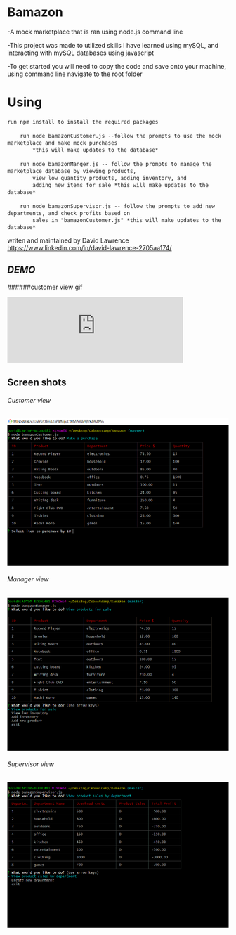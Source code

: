 # Bamazon
-A mock marketplace that is ran using node.js command line

-This project was made to utilized skills I have learned using mySQL, and interacting with mySQL databases using javascript

-To get started you will need to copy the code and save onto your machine, using command line navigate to the root folder

# Using 
    run npm install to install the required packages

        run node bamazonCustomer.js --follow the prompts to use the mock marketplace and make mock purchases  
            *this will make updates to the database*
        
        run node bamazonManger.js -- follow the prompts to manage the marketplace database by viewing products, 
            view low quantity products, adding inventory, and
            adding new items for sale *this will make updates to the database*
        
        run node bamazonSupervisor.js -- follow the prompts to add new departments, and check profits based on 
            sales in "bamazonCustomer.js" *this will make updates to the database*

writen and maintained by David Lawrence https://www.linkedin.com/in/david-lawrence-2705aa174/



## *DEMO*

######customer view gif
<!-- 
<a href="https://imgflip.com/gif/2yx1bg"><img src="https://i.imgflip.com/2yx1bg.gif" title="made at imgflip.com"/></a>
 -->
 <iframe width="400" height="auto" src="https://www.youtube.com/embed/bRq250K6GcM" frameborder="0" allow="accelerometer; autoplay; encrypted-media; gyroscope; picture-in-picture" allowfullscreen></iframe>

## Screen shots 
###### Customer view
<img src="https://github.com/DavidLawrence1985/Bamazon/blob/master/customer.png">

###### Manager view
<img src="https://github.com/DavidLawrence1985/Bamazon/blob/master/manager.png">    

###### Supervisor view
<img src="https://github.com/DavidLawrence1985/Bamazon/blob/master/supervisor.png">